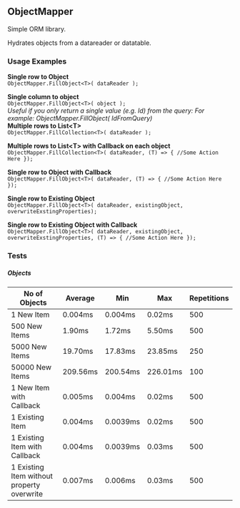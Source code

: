 ## ObjectMapper

Simple ORM library.

Hydrates objects from a datareader or datatable.

### Usage Examples

**Single row to Object**  
```ObjectMapper.FillObject<T>( dataReader );```  

**Single column to object**  
```ObjectMapper.FillObject<T>( object );```  
*Useful if you only return a single value (e.g. Id) from the query: For example: ObjectMapper.FillObject<int>( IdFromQuery)*  
**Multiple rows to List\<T\>**  
```ObjectMapper.FillCollection<T>( dataReader );```  

**Multiple rows to List\<T\> with Callback on each object**  
```ObjectMapper.FillCollection<T>( dataReader, (T) => { //Some Action Here });```  

**Single row to Object with Callback**  
```ObjectMapper.FillObject<T>( dataReader, (T) => { //Some Action Here });```

**Single row to Existing Object**  
```ObjectMapper.FillObject<T>( dataReader, existingObject, overwriteExstingProperties);```

**Single row to Existing Object with Callback**  
```ObjectMapper.FillObject<T>( dataReader, existingObject, overwriteExstingProperties, (T) => { //Some Action Here });```

### Tests


##### Objects

| No of Objects                              | Average  | Min      | Max      | Repetitions |
|--------------------------------------------|----------|----------|----------|---------------|
| 1 New Item                                 | 0.004ms  | 0.004ms  | 0.02ms   | 500           |
| 500 New Items                              | 1.90ms   | 1.72ms   | 5.50ms   | 500           |
| 5000 New Items                             | 19.70ms  | 17.83ms  | 23.85ms  | 250           |
| 50000 New Items                            | 209.56ms | 200.54ms | 226.01ms | 100           |
| 1 New Item with Callback                   | 0.005ms  | 0.004ms  | 0.02ms   | 500           |
| 1 Existing Item                            | 0.004ms  | 0.0039ms | 0.02ms   | 500           |
| 1 Existing Item with Callback              | 0.004ms  | 0.0039ms | 0.03ms   | 500           |
| 1 Existing Item without property overwrite | 0.007ms  | 0.006ms  | 0.03ms   | 500           |

